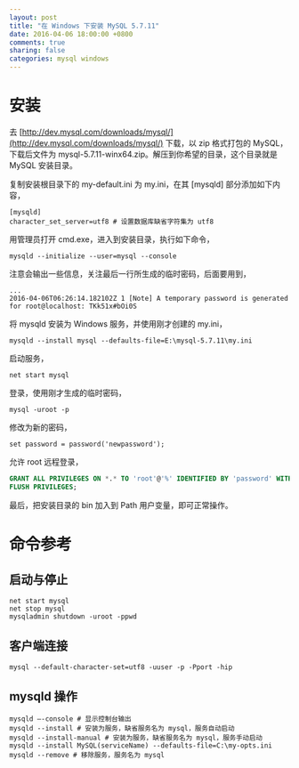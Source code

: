 ```yaml
---
layout: post
title: "在 Windows 下安装 MySQL 5.7.11"
date: 2016-04-06 18:00:00 +0800
comments: true
sharing: false
categories: mysql windows
---
```

# 安装

去 [http://dev.mysql.com/downloads/mysql/](http://dev.mysql.com/downloads/mysql/) 下载，以 zip 格式打包的 MySQL，下载后文件为 mysql-5.7.11-winx64.zip。解压到你希望的目录，这个目录就是 MySQL 安装目录。

复制安装根目录下的 my-default.ini 为 my.ini，在其 [mysqld] 部分添加如下内容，

    [mysqld]
    character_set_server=utf8 # 设置数据库缺省字符集为 utf8

用管理员打开 cmd.exe，进入到安装目录，执行如下命令，

    mysqld --initialize --user=mysql --console
    
注意会输出一些信息，关注最后一行所生成的临时密码，后面要用到，

    ...
    2016-04-06T06:26:14.182102Z 1 [Note] A temporary password is generated for root@localhost: TKk51x#bOi0S

将 mysqld 安装为 Windows 服务，并使用刚才创建的 my.ini，

    mysqld --install mysql --defaults-file=E:\mysql-5.7.11\my.ini

启动服务，

    net start mysql
    
登录，使用刚才生成的临时密码，

    mysql -uroot -p

修改为新的密码，

    set password = password('newpassword');

允许 root 远程登录，

```sql
GRANT ALL PRIVILEGES ON *.* TO 'root'@'%' IDENTIFIED BY 'password' WITH GRANT OPTION;
FLUSH PRIVILEGES;
```

最后，把安装目录的 bin 加入到 Path 用户变量，即可正常操作。

# 命令参考

## 启动与停止

    net start mysql
    net stop mysql
    mysqladmin shutdown -uroot -ppwd

## 客户端连接

    mysql --default-character-set=utf8 -uuser -p -Pport -hip

## mysqld 操作

    mysqld –-console # 显示控制台输出
    mysqld --install # 安装为服务，缺省服务名为 mysql，服务自动启动
    mysqld --install-manual # 安装为服务，缺省服务名为 mysql，服务手动启动
    mysqld --install MySQL(serviceName) --defaults-file=C:\my-opts.ini
    mysqld --remove # 移除服务，服务名为 mysql


